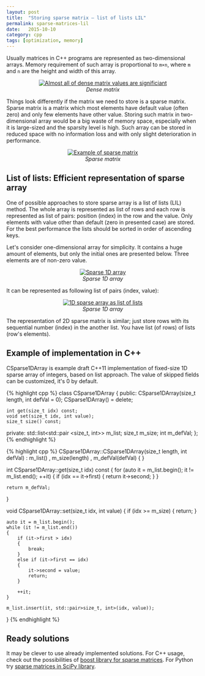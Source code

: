 ```yaml
---
layout: post
title:  "Storing sparse matrix – list of lists LIL"
permalink: sparse-matrices-lil
date:   2015-10-10
category: cpp
tags: [optimization, memory]
---
```

Usually matrices in C++ programs are represented as two-dimensional arrays. Memory requirement of such array is proportional to <code>m×n</code>, where <code>m</code> and <code>n</code> are the height and width of this array.

<p style="text-align: center">
<a href="{{ site.url }}/assets/post-sparse-lil/dense-matrix.png"><img src="{{ site.url }}/assets/post-sparse-lil/dense-matrix.png" alt="Almost all of dense matrix values are significiant" /></a><br>
<em>Dense matrix</em>
</p>

Things look differently if the matrix we need to store is a sparse matrix. Sparse matrix is a matrix which most elements have default value (often zero) and only few elements have other value. Storing such matrix in two-dimensional array would be a big waste of memory space, especially when it is large-sized and the sparsity level is high. Such array can be stored in reduced space with no information loss and with only slight deterioration in performance.

<p style="text-align: center">
<a href="{{ site.url }}/assets/post-sparse-lil/sparse-matrix.png"><img src="{{ site.url }}/assets/post-sparse-lil/sparse-matrix.png" alt="Example of sparse matrix" /></a><br>
<em>Sparse matrix</em>
</p>

## List of lists: Efficient representation of sparse array

One of possible approaches to store sparse array is a list of lists (LIL) method. The whole array is represented as list of rows and each row is represented as list of pairs: position (index) in the row and the value. Only elements with value other than default (zero in presented case) are stored. For the best performance the lists should be sorted in order of ascending keys.

Let's consider one-dimensional array for simplicity. It contains a huge amount of elements, but only the initial ones are presented below. Three elements are of non-zero value.

<p style="text-align: center">
<a href="{{ site.url }}/assets/post-sparse-lil/diagram-sparse-matrix1.png"><img src="{{ site.url }}/assets/post-sparse-lil/diagram-sparse-matrix1.png" alt="Sparse 1D array" /></a><br>
<em>Sparse 1D array</em>
</p>

It can be represented as following list of pairs (index, value):

<p style="text-align: center">
<a href="{{ site.url }}/assets/post-sparse-lil/1d-sparse-array-lil.png"><img src="{{ site.url }}/assets/post-sparse-lil/1d-sparse-array-lil.png" alt="1D sparse array as list of lists" /></a><br>
<em>Sparse 1D array</em>
</p>

The representation of 2D sparse matrix is similar; just store rows with its sequential number (index) in the another list. You have list (of rows) of lists (row's elements).

## Example of implementation in C++
CSparse1DArray is example draft C++11 implementation of fixed-size 1D sparse array of integers, based on list approach. The value of skipped fields can be customized, it's 0 by default.

{% highlight cpp %}
class CSparse1DArray
{
public:
    CSparse1DArray(size_t length, int defVal = 0);
    CSparse1DArray() = delete;

    int get(size_t idx) const;
    void set(size_t idx, int value);
    size_t size() const;

private:
    std::list<std::pair <size_t, int>> m_list;
    size_t                             m_size;
    int                                m_defVal;
};
{% endhighlight %}


{% highlight cpp %}
CSparse1DArray::CSparse1DArray(size_t length, int defVal)
    : m_list()
    , m_size(length)
    , m_defVal(defVal)
{
}

int CSparse1DArray::get(size_t idx) const
{
    for (auto it = m_list.begin(); it != m_list.end(); ++it)
    {
        if (idx == it->first)
        {
            return it->second;
        }
    }

    return m_defVal;
}

void CSparse1DArray::set(size_t idx, int value)
{
    if (idx >= m_size)
    {
        return;
    }

    auto it = m_list.begin();
    while (it != m_list.end())
    {
        if (it->first > idx)
        {
            break;
        }
        else if (it->first == idx)
        {
            it->second = value;
            return;
        }

        ++it;
    }

    m_list.insert(it, std::pair>size_t, int>(idx, value));
}
{% endhighlight %}

## Ready solutions
It may be clever to use already implemented solutions. For C++ usage, check out the possibilities of <a href="http://www.boost.org/doc/libs/1_45_0/libs/numeric/ublas/doc/matrix_sparse.htm">boost library for sparse matrices</a>. For Python try <a href="http://www.tp.umu.se/~nylen/pylect/advanced/scipy_sparse/index.html">sparse matrices in SciPy library</a>.